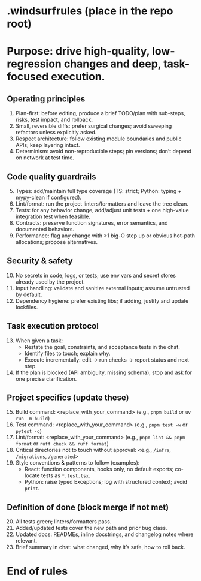 # .windsurfrules  (place in the repo root)
# Purpose: drive high-quality, low-regression changes and deep, task-focused execution.

## Operating principles
1) Plan-first: before editing, produce a brief TODO/plan with sub-steps, risks, test impact, and rollback.
2) Small, reversible diffs: prefer surgical changes; avoid sweeping refactors unless explicitly asked.
3) Respect architecture: follow existing module boundaries and public APIs; keep layering intact.
4) Determinism: avoid non-reproducible steps; pin versions; don’t depend on network at test time.

## Code quality guardrails
5) Types: add/maintain full type coverage (TS: strict; Python: typing + mypy-clean if configured).
6) Lint/format: run the project linters/formatters and leave the tree clean.
7) Tests: for any behavior change, add/adjust unit tests + one high-value integration test when feasible.
8) Contracts: preserve function signatures, error semantics, and documented behaviors.
9) Performance: flag any change with >1 big-O step up or obvious hot-path allocations; propose alternatives.

## Security & safety
10) No secrets in code, logs, or tests; use env vars and secret stores already used by the project.
11) Input handling: validate and sanitize external inputs; assume untrusted by default.
12) Dependency hygiene: prefer existing libs; if adding, justify and update lockfiles.

## Task execution protocol
13) When given a task:
    - Restate the goal, constraints, and acceptance tests in the chat.
    - Identify files to touch; explain why.
    - Execute incrementally: edit → run checks → report status and next step.
14) If the plan is blocked (API ambiguity, missing schema), stop and ask for one precise clarification.

## Project specifics (update these)
15) Build command: <replace_with_your_command>  (e.g., `pnpm build` or `uv run -m build`)
16) Test command: <replace_with_your_command>   (e.g., `pnpm test -w` or `pytest -q`)
17) Lint/format: <replace_with_your_command>    (e.g., `pnpm lint && pnpm format` or `ruff check && ruff format`)
18) Critical directories not to touch without approval: <e.g., `/infra`, `/migrations`, `/generated`>
19) Style conventions & patterns to follow (examples): 
    - React: function components, hooks only, no default exports; co-locate tests as `*.test.tsx`.
    - Python: raise typed Exceptions; log with structured context; avoid `print`.

## Definition of done (block merge if not met)
20) All tests green; linters/formatters pass.
21) Added/updated tests cover the new path and prior bug class.
22) Updated docs: READMEs, inline docstrings, and changelog notes where relevant.
23) Brief summary in chat: what changed, why it’s safe, how to roll back.

# End of rules

